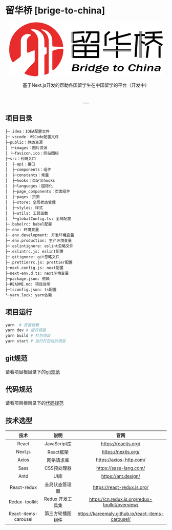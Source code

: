 # 留华桥 [brige-to-china]

<p align=center>
  <a href="#">
    <img src="./public/images/header-icon.png" alt="留华桥">
  </a>
</p>
<p  align=center>
基于Next.js开发的帮助各国留学生在中国留学的平台（开发中）
</p>
<p align="center">
<a target="_blank" href="https://github.com/stick-i/scblogs">
<br>
  <img src="https://img.shields.io/badge/React-18.2.0-blue" alt=""/>
  <img src="https://img.shields.io/badge/Next-latest-blue" alt=""/>
  <img src="https://img.shields.io/badge/Axios-1.2.2-blue" alt=""/>
  <img src="https://img.shields.io/badge/Antd-5.1.1-blue" alt=""/>
  <img src="https://img.shields.io/badge/Sass-1.57.1-blue" alt=""/>
  <img src="https://img.shields.io/badge/Redux-8.0.5-blue" alt=""/>
</a></p>


## 项目目录

```
├─.idea：IDEA配置文件
├─.vscode：VSCode配置文件
├─public：静态资源
│ ├─images：图片资源
│ └─favicon.ico：网站图标
├─src：代码入口
│  ├─api：接口
│  ├─components：组件
│  ├─constants：常量
│  ├─hooks：自定义hooks
│  ├─langueges：国际化
│  ├─page_components：页面组件
│  ├─pages：页面
│  ├─store: 全局状态管理
│  ├─styles: 样式
│  ├─utils: 工具函数
│  └─globalConfig.ts: 全局配置
├─.babelrc: babel配置
├─.env: 环境变量
├─.env.development: 开发环境变量
├─.env.production: 生产环境变量
├─.eslintignore: eslint忽略文件
├─.eslintrc.js: eslint配置
├─.gitignore: git忽略文件
├─.prettierrc.js: prettier配置
├─next.config.js: next配置
├─next-env.d.ts: next环境变量
├─package.json: 依赖
├─README.md: 项目说明
├─tsconfig.json: ts配置
└─yarn.lock: yarn依赖
```

## 项目运行

```bash 
yarn  # 安装依赖
yarn dev # 运行项目
yarn build # 打包项目
yarn start # 运行打包后的项目
```

## git规范
请看项目根目录下的[git规范](./git.md)

## 代码规范
请看项目根目录下的[代码规范](./代码规范.md)


## 技术选型

|          技术          |     说明      |                       官网                        |
|:--------------------:|:-----------:| :-----------------------------------------------: |
|        React         | JavaScript库 |      https://reactjs.org/       |
|       Next.js        |   React框架   |     https://nextjs.org/      |
|        Axios         |    网络请求库    |  https://axios-http.com/  |
|         Sass         |   CSS预处理器   | https://sass-lang.com/ |
|         Antd         |     UI库     |           https://ant.design/             |
|     React-redux      |   全局状态管理器   |             https://react-redux.js.org/              |
|    Redux-toolkit     | Redux 开发工具集 |             https://cn.redux.js.org/redux-toolkit/overview/          |
| React-items-carousel |  第三方轮播图组件   |                 https://kareemaly.github.io/react-items-carousel/               |
